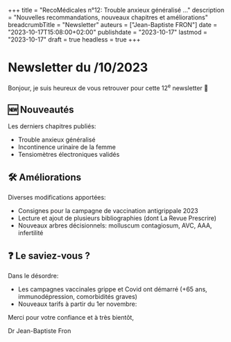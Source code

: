 +++
title = "RecoMédicales n°12: Trouble anxieux généralisé ..."
description = "Nouvelles recommandations, nouveaux chapitres et améliorations"
breadcrumbTitle = "Newsletter"
auteurs = ["Jean-Baptiste FRON"]
date = "2023-10-17T15:08:00+02:00"
publishdate = "2023-10-17"
lastmod = "2023-10-17"
draft = true
headless = true
+++

# Newsletter du /10/2023

Bonjour, je suis heureux de vous retrouver pour cette 12<sup>e</sup> newsletter 📰

## 🆕 Nouveautés

Les derniers chapitres publiés:

- Trouble anxieux généralisé
- Incontinence urinaire de la femme
- Tensiomètres électroniques validés

## 🛠️ Améliorations

Diverses modifications apportées:

- Consignes pour la campagne de vaccination antigrippale 2023
- Lecture et ajout de plusieurs bibliographies (dont La Revue Prescrire) 
- Nouveaux arbres décisionnels: molluscum contagiosum, AVC, AAA, infertilité

## ❓ Le saviez-vous ?

Dans le désordre:

- Les campagnes vaccinales grippe et Covid ont démarré (+65 ans, immunodépression, comorbidités graves)
- Nouveaux tarifs à partir du 1er novembre: 

Merci pour votre confiance et à très bientôt,

Dr Jean-Baptiste Fron
